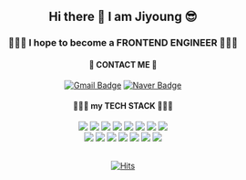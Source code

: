 
<div align="center">
  
## Hi there 👋 I am Jiyoung 😎
    
### 🧚🏻‍♀️ I hope to become a FRONTEND ENGINEER 🧙🏻‍♂️
             
       
#### 📧 CONTACT ME 🧐
[![Gmail Badge](https://img.shields.io/badge/Gmail-d14836?style=flat-square&logo=Gmail&logoColor=white&link=mailto:jayyyoung321@gmail.com)](mailto:jayyyoung321@gmail.com)
[![Naver Badge](https://img.shields.io/badge/Naver-03C75A?style=flat-square&logo=Naver&logoColor=white&link=mailto:reachgoal321@naver.com)](mailto:reachgoal321@naver.com)

#### 🏊🏻‍♀️ my TECH STACK 🏄🏻‍♀️
<div>
<img src="https://img.shields.io/badge/HTML-E34F26?style=flat-square&logo=HTML5&logoColor=white"/>
<img src="https://img.shields.io/badge/Python-3776AB?style=flat-square&logo=Python&logoColor=white"/>
<img src="https://img.shields.io/badge/CSS-1572B6?style=flat-square&logo=CSS3&logoColor=white"/>
<img src="https://img.shields.io/badge/JavaScript-F7DF1E?style=flat-square&logo=JavaScript&logoColor=white"/>
<img src="https://img.shields.io/badge/React-61DAFB?style=flat-square&logo=React&logoColor=white"/>
  
<img src="https://img.shields.io/badge/PostCSS-DD3A0A?style=flat-square&logo=PostCSS&logoColor=white"/>
<img src="https://img.shields.io/badge/Bootstrap-7952B3?style=flat-square&logo=Bootstrap&logoColor=white"/>
  
<img src="https://img.shields.io/badge/Django-092E20?style=flat-square&logo=Django&logoColor=white"/>
  
<br/>
  
<img src="https://img.shields.io/badge/Git-F05032?style=flat-square&logo=Git&logoColor=white"/>
<img src="https://img.shields.io/badge/GitHub-181717?style=flat-square&logo=GitHub&logoColor=white"/>
<img src="https://img.shields.io/badge/GitLab-FCA121?style=flat-square&logo=GitLab&logoColor=white"/>
<img src="https://img.shields.io/badge/Jira-0052CC?style=flat-square&logo=Jira&logoColor=white"/>
  
<img src="https://img.shields.io/badge/Discord-5865F2?style=flat-square&logo=Discord&logoColor=white"/>
<img src="https://img.shields.io/badge/Mattermost-0058CC?style=flat-square&logo=Mattermost&logoColor=white"/>
<img src="https://img.shields.io/badge/Slack-4A154B?style=flat-square&logo=Slack&logoColor=white"/>
  
</div>
  
<br />

[![Hits](https://hits.seeyoufarm.com/api/count/incr/badge.svg?url=https%3A%2F%2Fgithub.com%2FJiyoungPark321&count_bg=%23E7CE11&title_bg=%239B7400&icon=&icon_color=%23E7E7E7&&title=hits&edge_flat=false)](https://github.com/JiyoungPark321)

</div>



  
<!--
**JiyoungPark321/JiyoungPark321** is a ✨ _special_ ✨ repository because its `README.md` (this file) appears on your GitHub profile.

Here are some ideas to get you started:

- 🔭 I’m currently working on ...
- 🌱 I’m currently learning ...
- 👯 I’m looking to collaborate on ...
- 🤔 I’m looking for help with ...
- 💬 Ask me about ...
- 📫 How to reach me: ...
- 😄 Pronouns: ...
- ⚡ Fun fact: ...
-->
